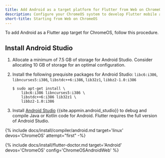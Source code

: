 ```yaml
---
title: Add Android as a target platform for Flutter from Web on ChromeOS start
description: Configure your ChromeOS system to develop Flutter mobile apps for Android.
short-title: Starting from Web on ChromeOS
---
```


To add Android as a Flutter app target for ChromeOS, follow this procedure.

## Install Android Studio

1. Allocate a minimum of 7.5 GB of storage for Android Studio.
   Consider allocating 10 GB of storage for an optimal configuration.

1. Install the following prequisite packages for Android Studio:
    `libc6:i386`, `libncurses5:i386`, `libstdc++6:i386`, `lib32z1`, `libbz2-1.0:i386`

    ```console
    $ sudo apt-get install \
        libc6:i386 libncurses5:i386 \
        libstdc++6:i386 lib32z1 \
        libbz2-1.0:i386
    ```

1. Install [Android Studio][] {{site.appmin.android_studio}} to debug and compile
   Java or Kotlin code for Android.
   Flutter requires the full version of Android Studio.

{% include docs/install/compiler/android.md target='linux' devos='ChromeOS' attempt="first" -%}

{% include docs/install/flutter-doctor.md target='Android' devos='ChromeOS' config='ChromeOSAndroidWeb' %}

[Android Studio]: https://developer.android.com/studio/install#linux
